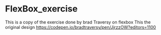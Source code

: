 # FlexBox_exercise
This is a copy of the exercise done by brad Traversy on flexbox
This the original design https://codepen.io/bradtraversy/pen/JjrzzOW?editors=1100